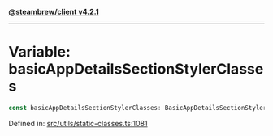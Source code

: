 [**@steambrew/client v4.2.1**](../README.md)

***

# Variable: basicAppDetailsSectionStylerClasses

```ts
const basicAppDetailsSectionStylerClasses: BasicAppDetailsSectionStylerClasses;
```

Defined in: [src/utils/static-classes.ts:1081](https://github.com/shdwmtr/plugutil/blob/b52230e3bd417b9353d983856323dee8a90c4f70/client/src/utils/static-classes.ts#L1081)
